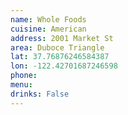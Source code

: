 ```yaml
---
name: Whole Foods
cuisine: American
address: 2001 Market St
area: Duboce Triangle
lat: 37.76876246584387
lon: -122.42701687246598
phone: 
menu: 
drinks: False
---
```

